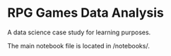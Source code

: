 RPG Games Data Analysis
==============================

A data science case study for learning purposes.

The main notebook file is located in /notebooks/.
